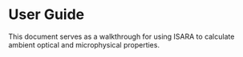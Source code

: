 # User Guide

This document serves as a walkthrough for using ISARA to calculate ambient optical and microphysical properties.
